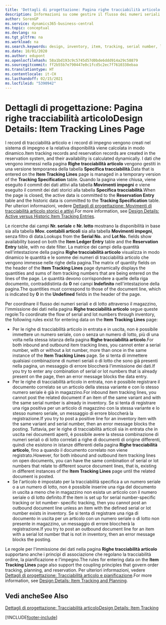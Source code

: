 ```yaml
---
title: 'Dettagli di progettazione: Pagina righe tracciabilità articolo | Microsoft Docs'
description: Informazioni su come gestire il flusso dei numeri seriali e di lotto nel magazzino.
author: SorenGP
ms.service: dynamics365-business-central
ms.topic: conceptual
ms.devlang: na
ms.tgt_pltfrm: na
ms.workload: na
ms.search.keywords: design, inventory, item, tracking, serial number, lot number
ms.date: 10/01/2020
ms.author: edupont
ms.openlocfilehash: 58a1bd193c9c5745d57d0bde6ddd914a29c58879
ms.sourcegitcommit: ff2b55b7e790447e0c1fcd5c2ec7f7610338ebaa
ms.translationtype: HT
ms.contentlocale: it-CH
ms.lasthandoff: 02/15/2021
ms.locfileid: "5390942"
---
```

# <a name="design-details-item-tracking-lines-page"></a><span data-ttu-id="58f45-103">Dettagli di progettazione: Pagina righe tracciabilità articolo</span><span class="sxs-lookup"><span data-stu-id="58f45-103">Design Details: Item Tracking Lines Page</span></span>
<span data-ttu-id="58f45-104">I record di tracciabilità articolo e i record di impegno vengono creati nel sistema di impegno e la relativa disponibilità viene calcolata in modo dinamico.</span><span class="sxs-lookup"><span data-stu-id="58f45-104">Item tracking records and reservation records are created in the reservation system, and their availability is calculated dynamically.</span></span> <span data-ttu-id="58f45-105">I dati che vengono immessi nella pagina **Righe tracciabilità articolo** vengono gestiti in una versione temporanea della tabella **Specifica tracciabilità**.</span><span class="sxs-lookup"><span data-stu-id="58f45-105">Data that is entered on the **Item Tracking Lines** page is managed in a temporary version of the **Tracking Specification** table.</span></span> <span data-ttu-id="58f45-106">Quando la pagina viene chiusa, viene eseguito il commit dei dati attivi alla tabella **Movimenti impegni** e viene eseguito il commit dei dati storici alla tabella **Specifica tracciabilità**.</span><span class="sxs-lookup"><span data-stu-id="58f45-106">When the page is closed, the active data is committed to the **Reservation Entry** table and the historic data is committed to the **Tracking Specification** table.</span></span> <span data-ttu-id="58f45-107">Per ulteriori informazioni, vedere [Dettagli di progettazione: Movimenti di tracciabilità articolo storici e attivi](design-details-active-versus-historic-item-tracking-entries.md).</span><span class="sxs-lookup"><span data-stu-id="58f45-107">For more information, see [Design Details: Active versus Historic Item Tracking Entries](design-details-active-versus-historic-item-tracking-entries.md).</span></span>  
  
<span data-ttu-id="58f45-108">Le ricerche dai campi **Nr. seriale** e **Nr. lotto** mostrano la disponibilità in base sia alla tabella **Mov. contabili articoli** sia alla tabella **Movimenti impegni**, senza filtro di data.</span><span class="sxs-lookup"><span data-stu-id="58f45-108">Lookups from the **Serial No.** and **Lot No.** fields show availability based on both the **Item Ledger Entry** table and the **Reservation Entry** table, with no date filter.</span></span> <span data-ttu-id="58f45-109">La matrice dei campi della quantità nell'intestazione della pagina **Righe tracciabilità articolo** visualizza in modo dinamico le quantità e le somme dei numeri di tracciabilità articolo che vengono immesse nelle righe della pagina.</span><span class="sxs-lookup"><span data-stu-id="58f45-109">The matrix of quantity fields on the header of the **Item Tracking Lines** page dynamically displays the quantities and sums of item tracking numbers that are being entered on the lines of the page.</span></span> <span data-ttu-id="58f45-110">Le quantità devono corrispondere a quelle della riga documento, contraddistinta da **0** nei campi **Indefinito** nell'intestazione della pagina.</span><span class="sxs-lookup"><span data-stu-id="58f45-110">The quantities must correspond to those of the document line, which is indicated by **0** in the **Undefined** fields in the header of the page.</span></span>  
  
<span data-ttu-id="58f45-111">Per coordinare il flusso dei numeri seriali e di lotto attraverso il magazzino, l'immissione dei dati nella pagina **Righe tracciabilità articolo** segue queste regole:</span><span class="sxs-lookup"><span data-stu-id="58f45-111">To coordinate the flow of serial and lot numbers through inventory, the following rules exist for entering data on the **Item Tracking Lines** page:</span></span>  
  
* <span data-ttu-id="58f45-112">Per le righe di tracciabilità articolo in entrata e in uscita, non è possibile immettere un numero seriale, con o senza un numero di lotto, più di una volta nella stessa istanza della pagina **Righe tracciabilità articolo**.</span><span class="sxs-lookup"><span data-stu-id="58f45-112">For both inbound and outbound item tracking lines, you cannot enter a serial number, with or without a lot number, more than once in the same instance of the **Item Tracking Lines** page.</span></span> <span data-ttu-id="58f45-113">Se si tenta di immettere qualsiasi combinazione di numeri seriali o di lotto che sono già presenti nella pagina, un messaggio di errore bloccherà l'immissione dei dati.</span><span class="sxs-lookup"><span data-stu-id="58f45-113">If you try to enter any combination of serial or lot numbers that is already present on the page, then an error message blocks the data entry.</span></span>  
* <span data-ttu-id="58f45-114">Per le righe di tracciabilità articolo in entrata, non è possibile registrare il documento correlato se un articolo della stessa variante e con lo stesso numero seriale è già in magazzino.</span><span class="sxs-lookup"><span data-stu-id="58f45-114">For inbound item tracking lines, you cannot post the related document if an item of the same variant and with the same serial number is already in inventory.</span></span> <span data-ttu-id="58f45-115">Se si tenta di registrare una riga positiva per un articolo di magazzino con la stessa variante e lo stesso numero seriale, un messaggio di errore bloccherà la registrazione.</span><span class="sxs-lookup"><span data-stu-id="58f45-115">If you try to post a positive line for an inventory item with the same variant and serial number, then an error message blocks the posting.</span></span> <span data-ttu-id="58f45-116">Tuttavia, per le righe di tracciabilità articoli sia in entrata che in uscita nei documenti aperti, è possibile avere la stessa combinazione di numeri seriali o di lotto correlati a righe di documenti di origine differenti, quindi che esistono in istanze differenti della pagina **Righe tracciabilità articolo**, fino a quando il documento correlato non viene registrato.</span><span class="sxs-lookup"><span data-stu-id="58f45-116">However, for both inbound and outbound item tracking lines on open documents, you can have the same combination of serial or lot numbers that relate to different source document lines, that is, existing in different instances of the **Item Tracking Lines** page until the related document is posted.</span></span>  
* <span data-ttu-id="58f45-117">Se l'articolo è impostato per la tracciabilità specifica a un numero seriale o a un numero di lotto, non è possibile inserire una riga del documento in uscita a meno che in magazzino non esista un articolo con il numero seriale o di lotto definito.</span><span class="sxs-lookup"><span data-stu-id="58f45-117">If the item is set up for serial number-specific tracking or lot number- specific tracking, then you cannot post an outbound document line unless an item with the defined serial or lot number exists in inventory.</span></span> <span data-ttu-id="58f45-118">Se si tenta di registrare una riga di documento in uscita per un articolo con un numero seriale o di lotto non presente in magazzino, un messaggio di errore bloccherà la registrazione.</span><span class="sxs-lookup"><span data-stu-id="58f45-118">If you try to post an outbound document line for an item with a serial lot number that is not in inventory, then an error message blocks the posting.</span></span>  
  
<span data-ttu-id="58f45-119">Le regole per l'immissione dei dati nella pagina **Righe tracciabilità articolo** supportano anche i principi di associazione che regolano la tracciabilità ordine, la pianificazione e l'impegno.</span><span class="sxs-lookup"><span data-stu-id="58f45-119">The rules for entering data on the **Item Tracking Lines** page also support the coupling principles that govern order tracking, planning, and reservation.</span></span> <span data-ttu-id="58f45-120">Per ulteriori informazioni, vedere [Dettagli di progettazione: Tracciabilità articolo e pianificazione](design-details-item-tracking-and-planning.md).</span><span class="sxs-lookup"><span data-stu-id="58f45-120">For more information, see [Design Details: Item Tracking and Planning](design-details-item-tracking-and-planning.md).</span></span>  
  
## <a name="see-also"></a><span data-ttu-id="58f45-121">Vedi anche</span><span class="sxs-lookup"><span data-stu-id="58f45-121">See Also</span></span>  
[<span data-ttu-id="58f45-122">Dettagli di progettazione: Tracciabilità articolo</span><span class="sxs-lookup"><span data-stu-id="58f45-122">Design Details: Item Tracking</span></span>](design-details-item-tracking.md)

[!INCLUDE[footer-include](includes/footer-banner.md)]